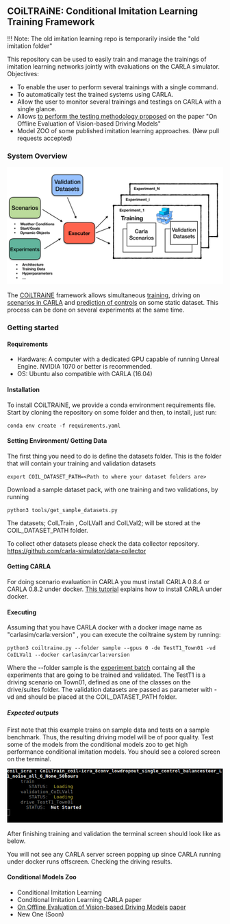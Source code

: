 COiLTRAiNE: Conditional Imitation Learning Training Framework
-------------------------------------------------------------

!!! Note: The old imitation learning repo is temporarily inside
the "old imitation folder"

This repository can be used to easily train and manage the trainings of imitation
learning networks jointly with evaluations  on the CARLA simulator.
Objectives:

 * To enable the user to perform several trainings with a single command.
 * To automatically test the trained systems using CARLA.
 * Allow the user to monitor several trainings
   and testings on CARLA with a single glance.
 * Allows [to perform the testing methodology proposed](docs/on_offline_evaluation.md)
 on the paper "On Offline Evaluation of Vision-based Driving Models"
 * Model ZOO of some published imitation learning approaches. (New
 pull requests accepted)



### System Overview


![COIL Diagram](docs/img/CoIL.png?raw=true )


The [COiLTRAiNE](docs/coiltraine.md) framework allows simultaneous [training](docs/main_modules.md/#train), driving on [scenarios in CARLA](docs/main_modules.md/#drive) and [prediction of controls](docs/main_modules.md/#validation) on some static dataset. This process can be done on several experiments at the same time. 



### Getting started

#### Requirements

  * Hardware: A computer with a dedicated GPU capable of running Unreal Engine. NVIDIA 1070 or
  better is recommended.
  * OS: Ubuntu also compatible with CARLA (16.04)


#### Installation

To install COiLTRAiNE, we provide a conda environment requirements file.
Start by cloning the repository on some folder and then, to
install, just run:

    conda env create -f requirements.yaml

#### Setting Environment/ Getting Data

The first thing you need to do is define the datasets folder.
This is the folder that will contain your training and validation datasets

    export COIL_DATASET_PATH=<Path to where your dataset folders are>

Download a sample dataset pack, with one training
and two validations, by running

    python3 tools/get_sample_datasets.py

The datasets; CoILTrain , CoILVal1 and CoILVal2; will be stored at
 the COIL_DATASET_PATH folder.

To collect other datasets please check the data collector repository.
https://github.com/carla-simulator/data-collector

#### Getting CARLA

For doing scenario evaluation in CARLA you must install CARLA 0.8.4 or CARLA 0.8.2 under docker.
[This tutorial](https://carla.readthedocs.io/en/latest/carla_docker/) explains how to install  CARLA under docker.

#### Executing

 Assuming that you have CARLA docker with a docker image name as "carlasim/carla:version" , you can execute the coiltraine system by running:
     
    python3 coiltraine.py --folder sample --gpus 0 -de TestT1_Town01 -vd CoILVal1 --docker carlasim/carla:version

Where the --folder sample is the [experiment batch](https://github.com/felipecode/CoIL/blob/master/docs/configuration.md)
containg all the experiments that are going to 
be trained and validated.
The TestT1 is a driving scenario on Town01, defined as one of the classes on the
drive/suites folder. The validation datasets are passed as parameter with -vd  and should be placed 
at the COIL_DATASET_PATH folder.

##### Expected outputs

First note that this example trains on sample data and tests on a sample benchmark.
Thus, the resulting driving model will be of poor quality. Test some of the models
from the conditional models zoo to get high performance conditional imitation models.
You should see a colored screen on the terminal. 

![Initial](docs/img/initial.png?raw=true)


After finishing training and validation the terminal screen should look like as below.


You will not see any CARLA server screen popping up since CARLA running under docker runs offscreen.
Checking the driving results.




#### Conditional Models Zoo

* Conditional Imitation Learning
* Conditional Imitation Learning CARLA paper
* [On Offline Evaluation of Vision-based Driving Models](docs/on_offline_evaluation.md) [paper](https://arxiv.org/abs/1809.04843)
* New One (Soon)




